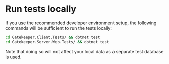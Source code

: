 # Run tests locally

If you use the recommended developer environment setup, the following commands will be sufficient to run the tests locally:

```bash
cd Gatekeeper.Client.Tests/ && dotnet test
cd Gatekeeper.Server.Web.Tests/ && dotnet test
```

Note that doing so will not affect your local data as a separate test database is used.

